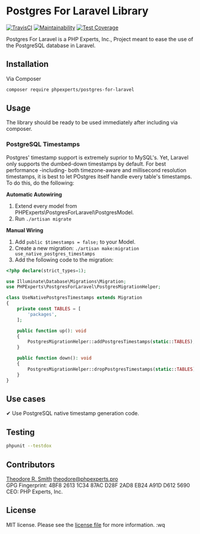 # Postgres For Laravel Library

[![TravisCI]()]()
[![Maintainability]()]()
[![Test Coverage]()]()

Postgres For Laravel is a PHP Experts, Inc., Project meant to ease the use of the PostgreSQL database in Laravel.

## Installation

Via Composer

```bash
composer require phpexperts/postgres-for-laravel
```

## Usage

The library should be ready to be used immediately after including via composer.

### PostgreSQL Timestamps

Postgres' timestamp support is extremely suprior to MySQL's. Yet, Laravel only supports the dumbed-down timestamps
by default. For best performance -including- both timezone-aware and millisecond resolution timestamps, it is best
to let POstgres itself handle every table's timestamps. To do this, do the following:

**Automatic Autowiring**

1. Extend every model from PHPExperts\PostgresForLaravel\PostgresModel.
2. Run `./artisan migrate`

**Manual Wiring** 

1. Add `public $timestamps = false;` to your Model.
2. Create a new migration: `./artisan make:migration use_native_postgres_timestamps`
3. Add the following code to the migration:

```php
<?php declare(strict_types=1);

use Illuminate\Database\Migrations\Migration;
use PHPExperts\PostgresForLaravel\PostgresMigrationHelper;

class UseNativePostgresTimestamps extends Migration
{
    private const TABLES = [
        'packages',
    ];

    public function up(): void
    {
        PostgresMigrationHelper::addPostgresTimestamps(static::TABLES);
    }

    public function down(): void
    {
        PostgresMigrationHelper::dropPostgresTimestamps(static::TABLES);
    }
}
```

## Use cases

 ✔ Use PostgreSQL native timestamp generation code.  

## Testing

```bash
phpunit --testdox
```

## Contributors

[Theodore R. Smith](https://www.phpexperts.pro/]) <theodore@phpexperts.pro>  
GPG Fingerprint: 4BF8 2613 1C34 87AC D28F  2AD8 EB24 A91D D612 5690  
CEO: PHP Experts, Inc.

## License

MIT license. Please see the [license file](LICENSE) for more information.
:wq
